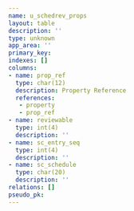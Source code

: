 ```yaml
---
name: u_schedrev_props
layout: table
description: ''
type: unknown
app_area: ''
primary_key: 
indexes: []
columns:
- name: prop_ref
  type: char(12)
  description: Property Reference
  references:
   - property
   - prop_ref
- name: reviewable
  type: int(4)
  description: ''
- name: sc_entry_seq
  type: int(4)
  description: ''
- name: sc_schedule
  type: char(20)
  description: ''
relations: []
pseudo_pk: 
---
```


